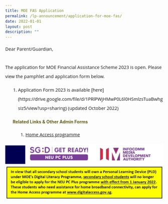 ```yaml
---
title: MOE FAS Application
permalink: /lp-announcement/application-for-moe-fas/
date: 2022-01-01
layout: post
description: ""
---
```

<p style="font-size:14.5px; line-height:2;font-family:Open Sans;">Dear Parent/Guardian,<br><br>
The application for MOE Financial Assistance Scheme 2023 is open.  
Please view the pamphlet and application form below.
<ol style="margin-top:5px;">
<li style="font-size:14.5px; line-height:2;margin-left:17px;font-family:Open Sans;">Application Form 2023 is available [here](https://drive.google.com/file/d/1PRlPWjHMwP0L6l0HSmlzsTuaBwhgsIz5/view?usp=sharing) (updated October 2022)</li>
</p>

<h4 style="color:#635f1a;font-weight:bold;">Related Links & Other Admin Forms</h4>
<ol style="margin-top:5px;">
<li style="font-size:14.5px; line-height:2;margin-left:17px;font-family:Open Sans;"><a href="https://www.digitalaccess.gov.sg/" target="_blank" rel="noopener noreferrer">Home Access programme</a></li>
</ol>
</li>
</ol>
<img src="/images/HomeAccessIMDA-1024x357.jpg">
